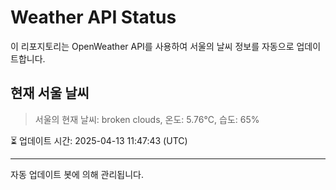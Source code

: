 
# Weather API Status

이 리포지토리는 OpenWeather API를 사용하여 서울의 날씨 정보를 자동으로 업데이트합니다.

## 현재 서울 날씨
> 서울의 현재 날씨: broken clouds, 온도: 5.76°C, 습도: 65%

⏳ 업데이트 시간: 2025-04-13 11:47:43 (UTC)

---
자동 업데이트 봇에 의해 관리됩니다.
